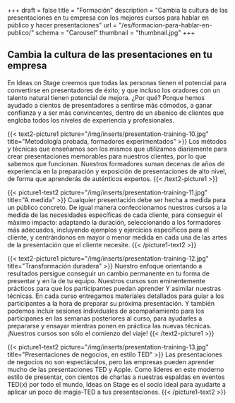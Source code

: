 +++
draft 			= false
title 				= "Formación"
description	= "Cambia la cultura de las presentaciones en tu empresa con  los mejores cursos para hablar en público y hacer presentaciones"
url	 				= "/es/formacion-para-hablar-en-publico/"
schema			= "Carousel"
thumbnail		= "thumbnail.jpg"
+++
## Cambia la cultura de las presentaciones en tu empresa

En Ideas on Stage creemos que todas las personas tienen el potencial para convertirse en presentadores de éxito; y que incluso los oradores con un talento natural tienen potencial de mejora. ¿Por qué? Porque hemos ayudado a cientos de presentadores a sentirse más cómodos, a ganar confianza y a ser más convincentes, dentro de un abanico de clientes que engloba todos los niveles de experiencia y profesionales.

{{< text2-picture1 picture="/img/inserts/presentation-training-10.jpg" title="Metodología probada, formadores experimentados" >}}
Los métodos y técnicas que enseñamos son los mismos que utilizamos diariamente para crear presentaciones memorables para nuestros clientes, por lo que sabemos que funcionan. Nuestros formadores suman decenas de años de experiencia en la preparación y exposición de presentaciones de alto nivel, de forma que aprenderás de auténticos expertos.
{{< /text2-picture1 >}}

{{< picture1-text2 picture="/img/inserts/presentation-training-11.jpg" title="A medida" >}}
Cualquier presentación debe ser hecha a medida para un público concreto. De igual manera confeccionamos nuestros cursos a la medida de las necesidades específicas de cada cliente, para conseguir el máximo impacto: adaptando la duración, seleccionando a los formadores más adecuados, incluyendo ejemplos y ejercicios específicos para el cliente, y centrándonos en mayor o menor medida en cada una de las artes de la presentación que el cliente necesite.
{{< /picture1-text2 >}}

{{< text2-picture1 picture="/img/inserts/presentation-training-12.jpg" title="Transformación duradera" >}}
Nuestro enfoque orientando a resultados persigue conseguir un cambio permanente en tu forma de presentar y en la de tu equipo. Nuestros cursos son eminentemente prácticos para que los participantes puedan aprender Y asimilar nuestras técnicas. En cada curso entregamos materiales detallados para guiar a los participantes a la hora de preparar su próxima presentación. Y también podemos incluir sesiones individuales de acompañamiento para los participanes en las semanas posteriores al curso, para ayudarles a prepararse y ensayar mientras ponen en práctica las nuevas técnicas. ¡Nuestros cursos son sólo el comienzo del viaje!
{{< /text2-picture1 >}}

{{< picture1-text2 picture="/img/inserts/presentation-training-13.jpg" title="Presentaciones de negocios, en estilo TED" >}}
Las presentaciones de negocios no son espectáculos, pero las empresas pueden aprender mucho de las presentaciones TED y Apple. Como líderes en este moderno estilo de presentar, con cientos de charlas a nuestras espaldas en eventos TED(x) por todo el mundo, Ideas on Stage es el socio ideal para ayudarte a aplicar un poco de magia-TED a tus presentaciones.
{{< /picture1-text2 >}}